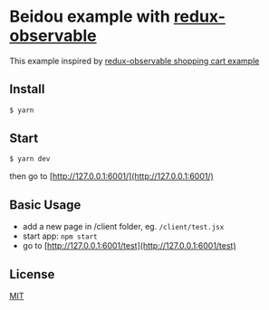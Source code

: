 # Beidou example with [redux-observable](https://github.com/redux-observable/redux-observable)

This example inspired by [redux-observable shopping cart example](https://github.com/redux-observable/redux-observable/blob/master/examples/redux-observable-shopping-cart/README.md)

## Install

```bash
$ yarn
```

## Start

```bash
$ yarn dev
```

then go to [http://127.0.0.1:6001/](http://127.0.0.1:6001/)

## Basic Usage

* add a new page in /client folder, eg. `/client/test.jsx`
* start app: `npm start`
* go to [http://127.0.0.1:6001/test](http://127.0.0.1:6001/test)

## License

[MIT](LICENSE)
